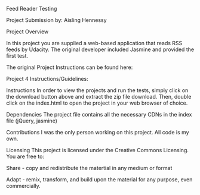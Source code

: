  Feed Reader Testing


Project Submission by: Aisling Hennessy


Project Overview


In this project you are supplied a web-based application that reads RSS feeds by Udacity. The original developer included Jasmine and provided the first test.

The original Project Instructions can be found here:


Project 4 Instructions/Guidelines:

Instructions
In order to view the projects and run the tests, simply click on the download button above and extract the zip file download. Then, double click on the index.html to open the project in your web browser of choice.

Dependencies
The project file contains all the necessary CDNs in the index file (jQuery, jasmine)

Contributions
 I was the only person working on this project. All code is my own.

Licensing
This project is licensed under the Creative Commons Licensing. You are free to:

Share - copy and redistribute the matertial in any medium or format

Adapt - remix, transform, and build upon the material for any purpose, even commercially.
